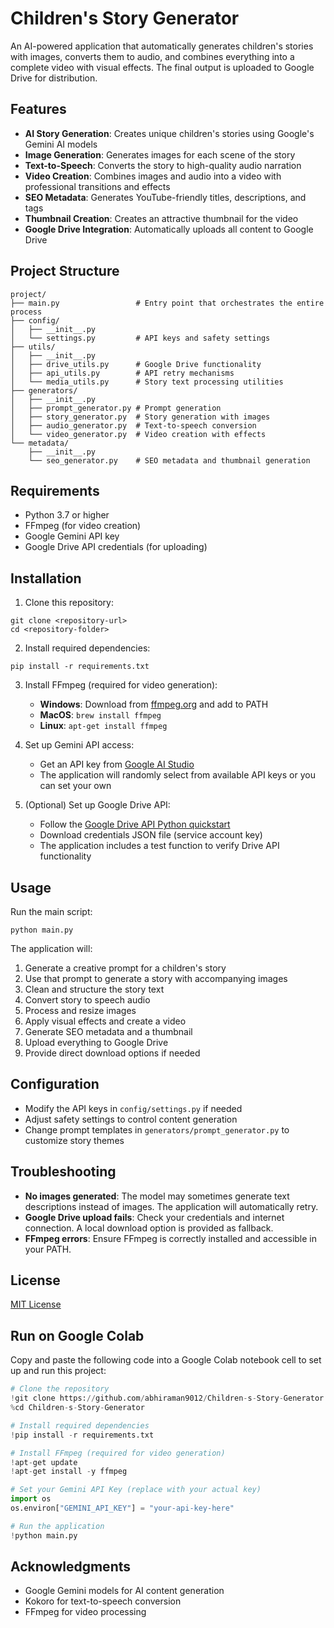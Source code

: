 # Children's Story Generator

An AI-powered application that automatically generates children's stories with images, converts them to audio, and combines everything into a complete video with visual effects. The final output is uploaded to Google Drive for distribution.

## Features

- **AI Story Generation**: Creates unique children's stories using Google's Gemini AI models
- **Image Generation**: Generates images for each scene of the story
- **Text-to-Speech**: Converts the story to high-quality audio narration
- **Video Creation**: Combines images and audio into a video with professional transitions and effects
- **SEO Metadata**: Generates YouTube-friendly titles, descriptions, and tags
- **Thumbnail Creation**: Creates an attractive thumbnail for the video
- **Google Drive Integration**: Automatically uploads all content to Google Drive

## Project Structure

```
project/
├── main.py                 # Entry point that orchestrates the entire process
├── config/
│   ├── __init__.py
│   └── settings.py         # API keys and safety settings
├── utils/
│   ├── __init__.py
│   ├── drive_utils.py      # Google Drive functionality
│   ├── api_utils.py        # API retry mechanisms
│   └── media_utils.py      # Story text processing utilities
├── generators/
│   ├── __init__.py
│   ├── prompt_generator.py # Prompt generation
│   ├── story_generator.py  # Story generation with images
│   ├── audio_generator.py  # Text-to-speech conversion
│   └── video_generator.py  # Video creation with effects
└── metadata/
    ├── __init__.py
    └── seo_generator.py    # SEO metadata and thumbnail generation
```

## Requirements

- Python 3.7 or higher
- FFmpeg (for video creation)
- Google Gemini API key
- Google Drive API credentials (for uploading)

## Installation

1. Clone this repository:
```
git clone <repository-url>
cd <repository-folder>
```

2. Install required dependencies:
```
pip install -r requirements.txt
```

3. Install FFmpeg (required for video generation):
   - **Windows**: Download from [ffmpeg.org](https://ffmpeg.org/download.html) and add to PATH
   - **MacOS**: `brew install ffmpeg`
   - **Linux**: `apt-get install ffmpeg`

4. Set up Gemini API access:
   - Get an API key from [Google AI Studio](https://makersuite.google.com/)
   - The application will randomly select from available API keys or you can set your own

5. (Optional) Set up Google Drive API:
   - Follow the [Google Drive API Python quickstart](https://developers.google.com/drive/api/quickstart/python)
   - Download credentials JSON file (service account key)
   - The application includes a test function to verify Drive API functionality

## Usage

Run the main script:

```
python main.py
```

The application will:
1. Generate a creative prompt for a children's story
2. Use that prompt to generate a story with accompanying images
3. Clean and structure the story text
4. Convert story to speech audio
5. Process and resize images
6. Apply visual effects and create a video
7. Generate SEO metadata and a thumbnail
8. Upload everything to Google Drive
9. Provide direct download options if needed

## Configuration

- Modify the API keys in `config/settings.py` if needed
- Adjust safety settings to control content generation
- Change prompt templates in `generators/prompt_generator.py` to customize story themes

## Troubleshooting

- **No images generated**: The model may sometimes generate text descriptions instead of images. The application will automatically retry.
- **Google Drive upload fails**: Check your credentials and internet connection. A local download option is provided as fallback.
- **FFmpeg errors**: Ensure FFmpeg is correctly installed and accessible in your PATH.

## License

[MIT License](LICENSE)

## Run on Google Colab

Copy and paste the following code into a Google Colab notebook cell to set up and run this project:

```python
# Clone the repository
!git clone https://github.com/abhiraman9012/Children-s-Story-Generator.git
%cd Children-s-Story-Generator

# Install required dependencies
!pip install -r requirements.txt

# Install FFmpeg (required for video generation)
!apt-get update
!apt-get install -y ffmpeg

# Set your Gemini API Key (replace with your actual key)
import os
os.environ["GEMINI_API_KEY"] = "your-api-key-here"

# Run the application
!python main.py
```

## Acknowledgments

- Google Gemini models for AI content generation
- Kokoro for text-to-speech conversion
- FFmpeg for video processing
